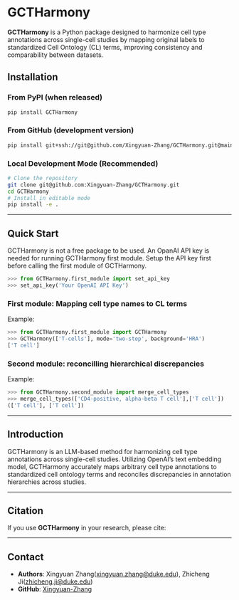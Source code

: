 # GCTHarmony

**GCTHarmony** is a Python package designed to harmonize cell type annotations across single-cell studies by mapping original labels to standardized Cell Ontology (CL) terms, improving consistency and comparability between datasets.

## Installation

### From PyPI (when released)

```bash
pip install GCTHarmony
```

### From GitHub (development version)

```bash
pip install git+ssh://git@github.com/Xingyuan-Zhang/GCTHarmony.git@main
```

### Local Development Mode (Recommended)

```bash
# Clone the repository
git clone git@github.com:Xingyuan-Zhang/GCTHarmony.git
cd GCTHarmony
# Install in editable mode
pip install -e .
```

---

## Quick Start

GCTHarmony is not a free package to be used. An OpanAI API key is needed for running GCTHarmony first module. Setup the API key first before calling the first module of GCTHarmony. 

```python
>>> from GCTHarmony.first_module import set_api_key
>>> set_api_key('Your OpenAI API Key')
```

### First module: Mapping cell type names to CL terms

Example: 
```python
>>> from GCTHarmony.first_module import GCTHarmony
>>> GCTHarmony(['T-cells'], mode='two-step', background='HRA')
['T cell']
```

### Second module: reconcilling hierarchical discrepancies

Example: 
```python
>>> from GCTHarmony.second_module import merge_cell_types
>>> merge_cell_types(['CD4-positive, alpha-beta T cell'],['T cell'])
(['T cell'], ['T cell'])
```
---
## Introduction  


GCTHarmony is an LLM-based method for harmonizing cell type annotations across single-cell
studies. Utilizing OpenAI’s text embedding model, GCTHarmony accurately maps arbitrary cell type annotations to standardized
cell ontology terms and reconciles discrepancies in annotation hierarchies across studies. 

---
## Citation

If you use **GCTHarmony** in your research, please cite:

---

## Contact

* **Authors**: Xingyuan Zhang([xingyuan.zhang@duke.edu](mailto:xingyuan.zhang@duke.edu)), Zhicheng Ji([zhicheng.ji@duke.edu](mailto:zhicheng.ji@duke.edu))
* **GitHub**: [Xingyuan-Zhang](https://github.com/Xingyuan-Zhang)
